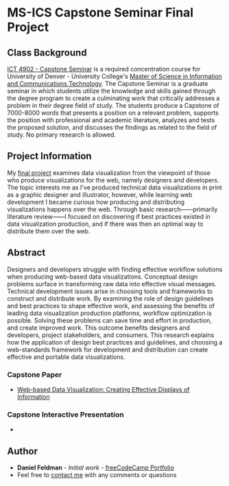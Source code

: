 # MS-ICS Capstone Seminar Final Project

## Class Background
[ICT 4902 - Capstone Seminar](https://universitycollege.du.edu/courses/coursesdetail.cfm?degreecode=ict&coursenum=4902) is a required concentration course for University of Denver - University College's [Master of Science in Information and Communications Technology](https://universitycollege.du.edu/ict/degree/masters/web-design-and-development-online/degreeid/400). The Capstone Seminar is a graduate seminar in which students utilize the knowledge and skills gained through the degree program to create a culminating work that critically addresses a problem in their degree field of study. The students produce a Capstone of 7000-8000 words that presents a position on a relevant problem, supports the position with professional and academic literature, analyzes and tests the proposed solution, and discusses the findings as related to the field of study. No primary research is allowed. 

## Project Information
My [final project](https://github.com/Feldbot/MS-ICT-Capstone-Seminar/blob/master/Web-based%20Data%20Visualization_Daniel%20Feldman.pdf) examines data visualization from the viewpoint of those who produce visualizations for the web, namely designers and developers. The topic interests me as I've produced technical data visualizations in print as a graphic designer and illustrator, however, while learning web development I became curious how producing and distributing visualizations happens over the web. Through basic research——primarily literature review——I focused on discovering if best practices existed in data visualization production, and if there was then an optimal way to distribute them over the web. 

## Abstract
Designers and developers struggle with finding effective workflow solutions when producing web-based data visualizations. Conceptual design problems surface in transforming raw data into effective visual messages. Technical development issues arise in choosing tools and
frameworks to construct and distribute work. By examining the role of design guidelines and best practices to shape effective work, and assessing the benefits of leading data visualization production platforms, workflow optimization is possible. Solving these problems can save time and effort in production, and create improved work. This outcome benefits designers and developers, project stakeholders, and
consumers. This research explains how the application of design best practices and guidelines, and choosing a web-standards framework for
development and distribution can create effective and portable data visualizations.

### Capstone Paper
- [Web-based Data Visualization: Creating Effective Displays of Information]()

### Capstone Interactive Presentation
-

## Author

* **Daniel Feldman** - *Initial work* - [freeCodeCamp Portfolio](https://feldbot.github.io/fcc-portfolio/)
* Feel free to [contact me](mailto:feldbot@gmail.com) with any comments or questions

